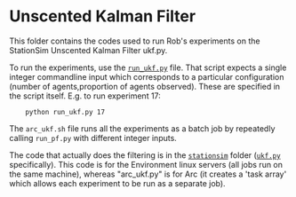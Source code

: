# Unscented Kalman Filter

This folder contains the codes used to run Rob's experiments on the StationSim Unscented Kalman Filter ukf.py.

To run the experiments, use the [`run_ukf.py`](./run_pf.py) file. That script expects a single integer commandline input which corresponds to a particular configuration (number of agents,proportion of agents observed). These are specified in the script itself. E.g. to run experiment 17:

```
	python run_ukf.py 17
```

The `arc_ukf.sh` file runs all the experiments as a batch job by repeatedly calling `run_pf.py` with different integer inputs.

The code that actually does the filtering is in the [`stationsim`](../../stationsim) folder ([`ukf.py`](../../stationsim/particle_filter.py) specifically). This code is for the Environment linux servers (all jobs run on the same machine), whereas "arc_ukf.py" is for Arc (it creates a 'task array' which allows each experiment to be run as a separate job).

